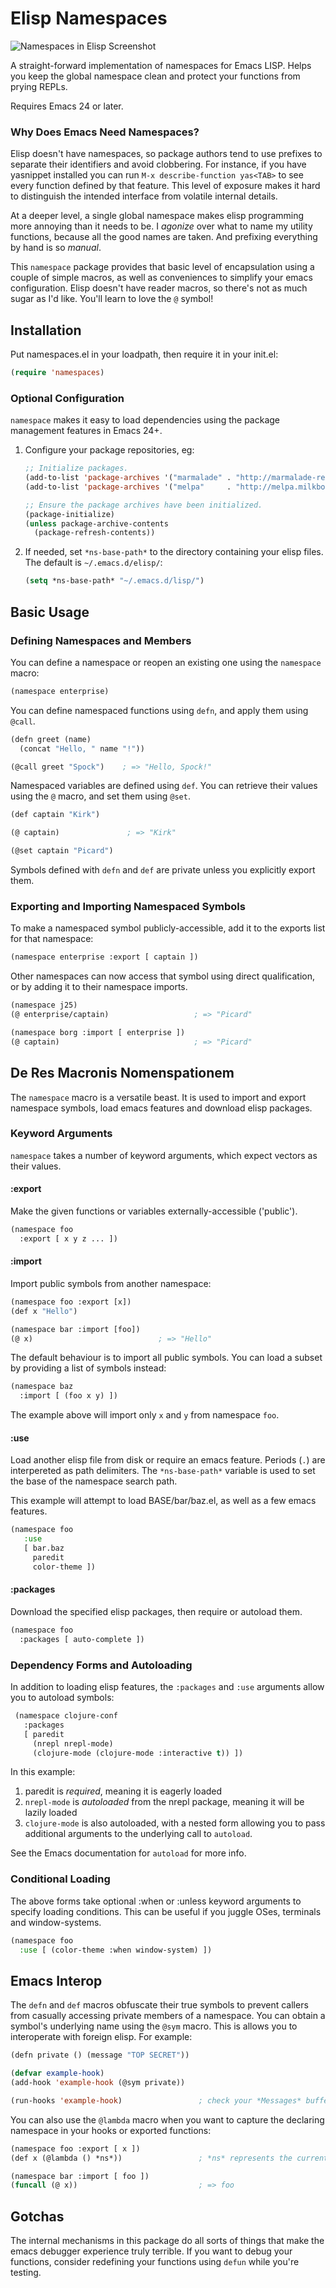 # Elisp Namespaces

![Namespaces in Elisp Screenshot](http://cloud.github.coownloads/chrisbarrett/elisp-namespaces/screenshot.png)

A straight-forward implementation of namespaces for Emacs LISP.
Helps you keep the global namespace clean and protect your functions from prying REPLs.

Requires Emacs 24 or later.

### Why Does Emacs Need Namespaces?

Elisp doesn't have namespaces, so package authors tend to use prefixes to separate their identifiers and avoid clobbering.
For instance, if you have yasnippet installed you can run `M-x describe-function yas<TAB>` to see every function defined by that feature.
This level of exposure makes it hard to distinguish the intended interface from volatile internal details.

At a deeper level, a single global namespace makes elisp programming more annoying than it needs to be. I *agonize* over what to name my utility functions, because
all the good names are taken. And prefixing everything by hand is so *manual*.

This `namespace` package provides that basic level of encapsulation using a couple of simple macros, as well as conveniences to simplify your emacs configuration.
Elisp doesn't have reader macros, so there's not as much sugar as I'd like. You'll learn to love the `@` symbol!

## Installation

Put namespaces.el in your loadpath, then require it in your init.el:
```lisp
(require 'namespaces)
```

### Optional Configuration

`namespace` makes it easy to load dependencies using the package management features in Emacs 24+.

1. Configure your package repositories, eg:

   ```lisp
   ;; Initialize packages.
   (add-to-list 'package-archives '("marmalade" . "http://marmalade-repo.org/packages/"))
   (add-to-list 'package-archives '("melpa"     . "http://melpa.milkbox.net/packages/"))

   ;; Ensure the package archives have been initialized.
   (package-initialize)
   (unless package-archive-contents
     (package-refresh-contents))
   ```

2. If needed, set `*ns-base-path*` to the directory containing your elisp files. The default is `~/.emacs.d/elisp/`:

   ```lisp
   (setq *ns-base-path* "~/.emacs.d/lisp/")
   ```

## Basic Usage

### Defining Namespaces and Members

You can define a namespace or reopen an existing one using the `namespace` macro:
```lisp
(namespace enterprise)
```

You can define namespaced functions using `defn`, and apply them using `@call`.
```lisp
(defn greet (name)
  (concat "Hello, " name "!"))

(@call greet "Spock")    ; => "Hello, Spock!"
```

Namespaced variables are defined using `def`. You can retrieve their values using the `@` macro, and set them using `@set`.
```lisp
(def captain "Kirk")

(@ captain)               ; => "Kirk"

(@set captain "Picard")
```

Symbols defined with `defn` and `def` are private unless you explicitly export them.

### Exporting and Importing Namespaced Symbols

To make a namespaced symbol publicly-accessible, add it to the exports list for that namespace:
```lisp
(namespace enterprise :export [ captain ])
```
Other namespaces can now access that symbol using direct qualification, or by adding it to their namespace imports.
```lisp
(namespace j25)
(@ enterprise/captain)                   ; => "Picard"

(namespace borg :import [ enterprise ])
(@ captain)                              ; => "Picard"
```

## De Res Macronis Nomenspationem

The `namespace` macro is a versatile beast. It is used to import and export namespace symbols, load emacs
features and download elisp packages.

### Keyword Arguments

`namespace` takes a number of keyword arguments, which expect vectors as their values.

#### :export

Make the given functions or variables externally-accessible ('public').
```lisp
(namespace foo
  :export [ x y z ... ])
```

#### :import

Import public symbols from another namespace:
```lisp
(namespace foo :export [x])
(def x "Hello")

(namespace bar :import [foo])
(@ x)                            ; => "Hello"
```

The default behaviour is to import all public symbols. You can load a subset
by providing a list of symbols instead:
```lisp
(namespace baz
  :import [ (foo x y) ])
```
The example above will import only `x` and `y` from namespace `foo`.

#### :use

Load another elisp file from disk or require an emacs feature. Periods (`.`)
are interpereted as path delimiters.
The `*ns-base-path*` variable is used to set the base of the namespace search path.

This example will attempt to load BASE/bar/baz.el, as well as a few emacs features.
```lisp
(namespace foo
   :use
   [ bar.baz
     paredit
     color-theme ])
```

#### :packages

Download the specified elisp packages, then require or autoload them.
```lisp
(namespace foo
  :packages [ auto-complete ])
```

### Dependency Forms and Autoloading

In addition to loading elisp features, the `:packages` and `:use` arguments allow you to autoload symbols:
```lisp
 (namespace clojure-conf
   :packages
   [ paredit
     (nrepl nrepl-mode)
     (clojure-mode (clojure-mode :interactive t)) ])
 ```
 In this example:
   1. paredit is *required*, meaning it is eagerly loaded
   2. `nrepl-mode` is *autoloaded* from the nrepl package, meaning it will be lazily loaded
   3. `clojure-mode` is also autoloaded, with a nested form allowing you to pass additional arguments to the underlying call to `autoload`.

See the Emacs documentation for `autoload` for more info.


### Conditional Loading

The above forms take optional :when or :unless keyword arguments to specify loading conditions.
This can be useful if you juggle OSes, terminals and window-systems.
```lisp
(namespace foo
  :use [ (color-theme :when window-system) ])
```

## Emacs Interop

The `defn` and `def` macros obfuscate their true symbols to prevent callers
from casually accessing private members of a namespace. You can obtain a
symbol's underlying name using the `@sym` macro. This is allows you to
interoperate with foreign elisp. For example:
```lisp
(defn private () (message "TOP SECRET"))

(defvar example-hook)
(add-hook 'example-hook (@sym private))

(run-hooks 'example-hook)                 ; check your *Messages* buffer!
```

You can also use the `@lambda` macro when you want to capture the declaring
namespace in your hooks or exported functions:
```lisp
(namespace foo :export [ x ])
(def x (@lambda () *ns*))                 ; *ns* represents the current namespace.

(namespace bar :import [ foo ])
(funcall (@ x))                           ; => foo
```

## Gotchas

The internal mechanisms in this package do all sorts of things that make the emacs debugger experience truly terrible.
If you want to debug your functions, consider redefining your functions using `defun` while you're testing.
